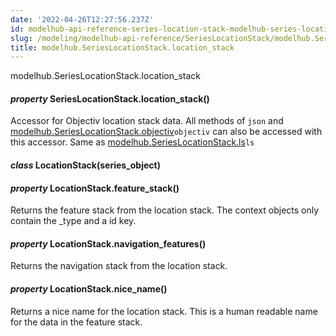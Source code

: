 ```yaml
---
date: '2022-04-26T12:27:56.237Z'
id: modelhub-api-reference-series-location-stack-modelhub-series-location-stack-location-stack
slug: /modeling/modelhub-api-reference/SeriesLocationStack/modelhub.SeriesLocationStack.location-stack/
title: modelhub.SeriesLocationStack.location_stack
---
```


modelhub.SeriesLocationStack.location_stack


#### _property_ SeriesLocationStack.location_stack()
Accessor for Objectiv location stack data. All methods of `json` and [modelhub.SeriesLocationStack.objectiv](#modelhub.SeriesLocationStack.objectiv)`objectiv`
can also be accessed with this accessor. Same as [modelhub.SeriesLocationStack.ls](#modelhub.SeriesLocationStack.ls)`ls`


#### _class_ LocationStack(series_object)
<!-- !! processed by numpydoc !! -->

#### _property_ LocationStack.feature_stack()
Returns the feature stack from the location stack. The context objects only contain the _type
and a id key.

<!-- !! processed by numpydoc !! -->

#### _property_ LocationStack.navigation_features()
Returns the navigation stack from the location stack.

<!-- !! processed by numpydoc !! -->

#### _property_ LocationStack.nice_name()
Returns a nice name for the location stack. This is a human readable name for the data in the
feature stack.

<!-- !! processed by numpydoc !! -->
<!-- !! processed by numpydoc !! -->
